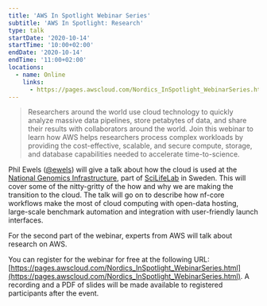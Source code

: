 ```yaml
---
title: 'AWS In Spotlight Webinar Series'
subtitle: 'AWS In Spotlight: Research'
type: talk
startDate: '2020-10-14'
startTime: '10:00+02:00'
endDate: '2020-10-14'
endTime: '11:00+02:00'
locations:
  - name: Online
    links:
      - https://pages.awscloud.com/Nordics_InSpotlight_WebinarSeries.html
---
```


> Researchers around the world use cloud technology to quickly analyze massive data pipelines,
> store petabytes of data, and share their results with collaborators around the world.
> Join this webinar to learn how AWS helps researchers process complex workloads by providing
> the cost-effective, scalable, and secure compute, storage, and database capabilities needed to accelerate time-to-science.

Phil Ewels ([@ewels](http://github.com/ewels/)) will give a talk about how the cloud is used at the
[National Genomics Infrastructure](https://ngisweden.scilifelab.se/), part of [SciLifeLab](https://www.scilifelab.se) in Sweden.
This will cover some of the nitty-gritty of the how and why we are making the transition to the cloud.
The talk will go on to describe how nf-core workflows make the most of cloud computing with open-data hosting,
large-scale benchmark automation and integration with user-friendly launch interfaces.

For the second part of the webinar, experts from AWS will talk about research on AWS.

You can register for the webinar for free at the following URL:
[https://pages.awscloud.com/Nordics_InSpotlight_WebinarSeries.html](https://pages.awscloud.com/Nordics_InSpotlight_WebinarSeries.html).
A recording and a PDF of slides will be made available to registered participants after the event.

